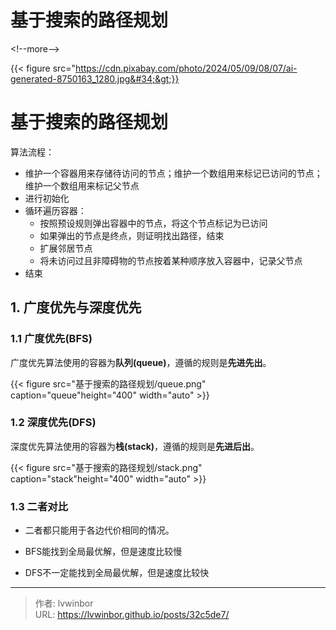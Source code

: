 # 基于搜索的路径规划


&lt;!--more--&gt;

{{&lt; figure src=&#34;https://cdn.pixabay.com/photo/2024/05/09/08/07/ai-generated-8750163_1280.jpg&#34;&gt;}}

# 基于搜索的路径规划

算法流程：

- 维护一个容器用来存储待访问的节点；维护一个数组用来标记已访问的节点；维护一个数组用来标记父节点
- 进行初始化
- 循环遍历容器：
  - 按照预设规则弹出容器中的节点，将这个节点标记为已访问
  - 如果弹出的节点是终点，则证明找出路径，结束
  - 扩展邻居节点
  - 将未访问过且非障碍物的节点按着某种顺序放入容器中，记录父节点
- 结束
## 1. 广度优先与深度优先

### 1.1 广度优先(BFS)

广度优先算法使用的容器为**队列(queue)**，遵循的规则是**先进先出**。

{{&lt; figure src=&#34;基于搜索的路径规划/queue.png&#34; caption=&#34;queue&#34;height=&#34;400&#34; width=&#34;auto&#34; &gt;}}

### 1.2 深度优先(DFS)

深度优先算法使用的容器为**栈(stack)**，遵循的规则是**先进后出**。

{{&lt; figure src=&#34;基于搜索的路径规划/stack.png&#34; caption=&#34;stack&#34;height=&#34;400&#34; width=&#34;auto&#34; &gt;}}

### 1.3 二者对比

- 二者都只能用于各边代价相同的情况。

- BFS能找到全局最优解，但是速度比较慢

- DFS不一定能找到全局最优解，但是速度比较快

---

> 作者: lvwinbor  
> URL: https://lvwinbor.github.io/posts/32c5de7/  

